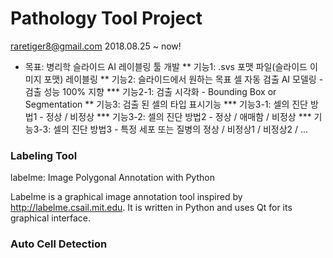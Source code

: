 # Pathology Tool Project

raretiger8@gmail.com
2018.08.25 ~ now!

* 목표: 병리학 슬라이드 AI 레이블링 툴 개발
** 기능1: .svs 포맷 파일(슬라이드 이미지 포맷) 레이블링
** 기능2: 슬라이드에서 원하는 목표 셀 자동 검출 AI 모델링 - 검출 성능 100% 지향
*** 기능2-1: 검출 시각화 - Bounding Box or Segmentation
** 기능3: 검출 된 셀의 타입 표시기능
*** 기능3-1: 셀의 진단 방법1 - 정상 / 비정상
*** 기능3-2: 셀의 진단 방법2 - 정상 / 애매함 / 비정상
*** 기능3-3: 셀의 진단 방법3 - 특정 세포 또는 질병의 정상 / 비정상1 / 비정상2 / ...

### Labeling Tool

labelme: Image Polygonal Annotation with Python

Labelme is a graphical image annotation tool inspired by http://labelme.csail.mit.edu.
It is written in Python and uses Qt for its graphical interface.


### Auto Cell Detection 

